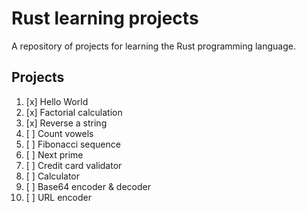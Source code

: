 # Rust learning projects

A repository of projects for learning the Rust programming language.

## Projects

1. [x] Hello World
2. [x] Factorial calculation
3. [x] Reverse a string
4. [ ] Count vowels
5. [ ] Fibonacci sequence
6. [ ] Next prime
7. [ ] Credit card validator
8. [ ] Calculator
9. [ ] Base64 encoder & decoder
10. [ ] URL encoder
